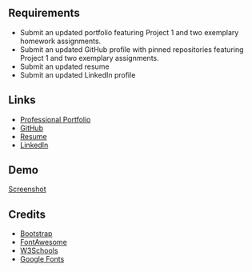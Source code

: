 ## Requirements

* Submit an updated portfolio featuring Project 1 and two exemplary homework assignments.
* Submit an updated GitHub profile with pinned repositories featuring Project 1 and two exemplary assignments.
* Submit an updated resume
* Submit an updated LinkedIn profile

## Links


* [Professional Portfolio](https://ilyublinsky.github.io/professional-portfolio/)
* [GitHub](https://github.com/ilyublinsky)
* [Resume](https://ilyublinsky.github.io/Resume/)
* [LinkedIn](https://www.linkedin.com/in/ingrid-lyublinsky/)


## Demo

[Screenshot](demo-shot.jpg)


## Credits

* [Bootstrap](https://getbootstrap.com/)
* [FontAwesome](https://fontawesome.com/icons?d=gallery)
* [W3Schools](https://www.w3schools.com/)
* [Google Fonts](https://fonts.googleapis.com/)
